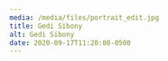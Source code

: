```yaml
---
media: /media/files/portrait_edit.jpg
title: Gedi Sibony
alt: Gedi Sibony
date: 2020-09-17T11:20:00-0500
---
```

